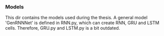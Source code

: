 ### Models
This dir contains the models used during the thesis. A general 
model 'GenRNNNet' is defined in RNN.py, which can create RNN, GRU and LSTM cells. Therefore,
GRU.py and LSTM.py is a bit outdated.